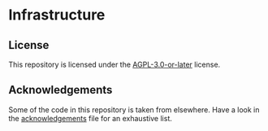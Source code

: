 # Infrastructure

## License

This repository is licensed under the [AGPL-3.0-or-later](./LICENSE) license.

## Acknowledgements

Some of the code in this repository is taken from elsewhere. Have a look in the
[acknowledgements](./ACKNOWLEDGEMENTS.md) file for an exhaustive list.

